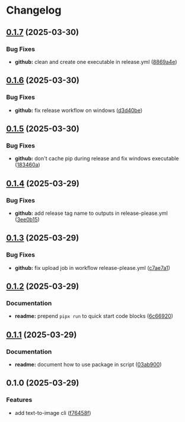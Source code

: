 # Changelog

## [0.1.7](https://github.com/ai-action/diffused/compare/v0.1.6...v0.1.7) (2025-03-30)


### Bug Fixes

* **github:** clean and create one executable in release.yml ([8869a4e](https://github.com/ai-action/diffused/commit/8869a4eec3f7b652f140bb61201991054d5b17be))

## [0.1.6](https://github.com/ai-action/diffused/compare/v0.1.5...v0.1.6) (2025-03-30)


### Bug Fixes

* **github:** fix release workflow on windows ([d3d40be](https://github.com/ai-action/diffused/commit/d3d40bea3b19ca9522591e4283dedc49e1260398))

## [0.1.5](https://github.com/ai-action/diffused/compare/v0.1.4...v0.1.5) (2025-03-30)


### Bug Fixes

* **github:** don't cache pip during release and fix windows executable ([183460a](https://github.com/ai-action/diffused/commit/183460a58034244b1bfbfee481e87e1d27625969))

## [0.1.4](https://github.com/ai-action/diffused/compare/v0.1.3...v0.1.4) (2025-03-29)


### Bug Fixes

* **github:** add release tag name to outputs in release-please.yml ([3ee0b15](https://github.com/ai-action/diffused/commit/3ee0b157165c9db88cf37a8e4a366d9146707823))

## [0.1.3](https://github.com/ai-action/diffused/compare/v0.1.2...v0.1.3) (2025-03-29)


### Bug Fixes

* **github:** fix upload job in workflow release-please.yml ([c7ae7a1](https://github.com/ai-action/diffused/commit/c7ae7a133c86b99d673cd68dd527eb0dc0fed474))

## [0.1.2](https://github.com/ai-action/diffused/compare/v0.1.1...v0.1.2) (2025-03-29)


### Documentation

* **readme:** prepend `pipx run` to quick start code blocks ([6c66920](https://github.com/ai-action/diffused/commit/6c669205e1cc98d00380866fad48d282fe4a579a))

## [0.1.1](https://github.com/ai-action/diffused/compare/v0.1.0...v0.1.1) (2025-03-29)


### Documentation

* **readme:** document how to use package in script ([03ab900](https://github.com/ai-action/diffused/commit/03ab900c86433d7636069fa4d383156f1b204a18))

## 0.1.0 (2025-03-29)

### Features

* add text-to-image cli ([f76458f](https://github.com/ai-action/diffused/commit/f76458fb564d0d8d2060a6c70813fc1a8b202238))
